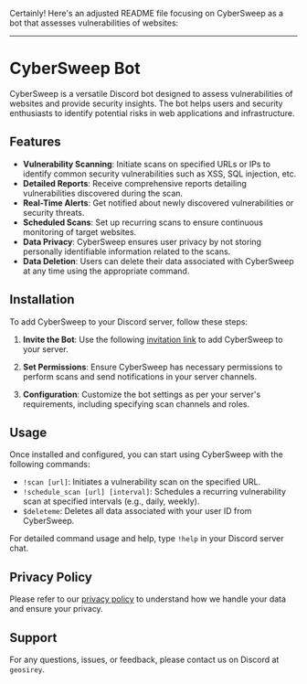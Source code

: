 Certainly! Here's an adjusted README file focusing on CyberSweep as a bot that assesses vulnerabilities of websites:

---

# CyberSweep Bot

CyberSweep is a versatile Discord bot designed to assess vulnerabilities of websites and provide security insights. The bot helps users and security enthusiasts to identify potential risks in web applications and infrastructure.

## Features

- **Vulnerability Scanning**: Initiate scans on specified URLs or IPs to identify common security vulnerabilities such as XSS, SQL injection, etc.
- **Detailed Reports**: Receive comprehensive reports detailing vulnerabilities discovered during the scan.
- **Real-Time Alerts**: Get notified about newly discovered vulnerabilities or security threats.
- **Scheduled Scans**: Set up recurring scans to ensure continuous monitoring of target websites.
- **Data Privacy**: CyberSweep ensures user privacy by not storing personally identifiable information related to the scans.
- **Data Deletion**: Users can delete their data associated with CyberSweep at any time using the appropriate command.

## Installation

To add CyberSweep to your Discord server, follow these steps:

1. **Invite the Bot**: Use the following [invitation link](#) to add CyberSweep to your server.
   
2. **Set Permissions**: Ensure CyberSweep has necessary permissions to perform scans and send notifications in your server channels.

3. **Configuration**: Customize the bot settings as per your server's requirements, including specifying scan channels and roles.

## Usage

Once installed and configured, you can start using CyberSweep with the following commands:

- `!scan [url]`: Initiates a vulnerability scan on the specified URL.
- `!schedule_scan [url] [interval]`: Schedules a recurring vulnerability scan at specified intervals (e.g., daily, weekly).
- `$deleteme`: Deletes all data associated with your user ID from CyberSweep.

For detailed command usage and help, type `!help` in your Discord server chat.

## Privacy Policy

Please refer to our [privacy policy]((https://gist.github.com/NickEvans4130/4e3afa7fda29797ce3d0a0af8649e894)) to understand how we handle your data and ensure your privacy.

## Support

For any questions, issues, or feedback, please contact us on Discord at `geosirey`.
